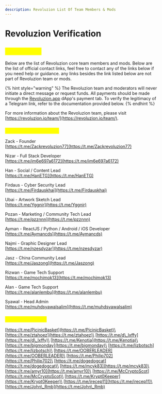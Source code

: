 ```yaml
---
description: Revoluzion List Of Team Members & Mods
---
```


# Revoluzion Verification

## <mark style="color:yellow;">Verification</mark>

Below are the list of Revoluzion core team members and mods. Below are the list of official contact links, feel free to contact any of the links below if you need help or guidance. any links besides the link listed below are not part of Revoluzion team or mods.

{% hint style="warning" %}
The Revoluzion team and moderators will never initiate a direct message or request funds. All payments should be made through the [Revoluzion.app](https://revoluzion.app) dApp's payment tab. To verify the legitimacy of a Telegram link, refer to the documentation provided below.
{% endhint %}

For more information about the Revoluzion team, please visit [https://revoluzion.io/team/](https://revoluzion.io/team/).

### <mark style="color:yellow;">Revoluzion Core Team</mark>

Zack - Founder\
[https://t.me/Zackrevoluzion77](https://t.me/Zackrevoluzion77)

Nizar - Full Stack Developer\
[https://t.me/im6e697a6172](https://t.me/im6e697a6172)

Han - Social / Content Lead\
[https://t.me/HanETG](https://t.me/HanETG)

Firdaus - Cyber Security Lead\
[https://t.me/Firdauskhai](https://t.me/Firdauskhai)

Ubai - Artwork Sketch Lead\
[https://t.me/Yggnir](https://t.me/Yggnir)

Pozan - Marketing / Community Tech Lead\
[https://t.me/pzznnn](https://t.me/pzznnn)

Ayman - ReactJS / Python / Android / iOS Developer\
[https://t.me/Aymancds](https://t.me/Aymancds)

Najmi - Graphic Designer Lead\
[https://t.me/nzesdyzar](https://t.me/nzesdyzar)

Jasz - China Community Lead\
[https://t.me/Jaszong](https://t.me/Jaszong)

Rizwan - Game Tech Support\
[https://t.me/mochimok13](https://t.me/mochimok13)

Alan - Game Tech Support\
[https://t.me/alanlembu](https://t.me/alanlembu)

Syawal - Head Admin\
[https://t.me/muhdsyawalsalim](https://t.me/muhdsyawalsalim)

### <mark style="color:yellow;">Revoluzion Mods</mark>

[https://t.me/PicinicBasket](https://t.me/PicinicBasket)\
[https://t.me/ztahoez](https://t.me/ztahoez)\
[https://t.me/d\_lxffy](https://t.me/d\_lxffy)\
[https://t.me/Kenotia](https://t.me/Kenotia)\
[https://t.me/bigmonday](https://t.me/bigmonday)\
[https://t.me/lizbotsch](https://t.me/lizbotsch)\
[https://t.me/OOBERLEADER](https://t.me/OOBERLEADER)\
[https://t.me/Philip702](https://t.me/Philip702)\
[https://t.me/dogedogcat](https://t.me/dogedogcat)\
[https://t.me/mcyk83](https://t.me/mcyk83)\
[https://t.me/amyr10](https://t.me/amyr10)\
[https://t.me/McCryptoScot](https://t.me/McCryptoScot)\
[https://t.me/Krypt0Keeper](https://t.me/Krypt0Keeper)\
[https://t.me/irecep11](https://t.me/irecep11)\
[https://t.me/John\_Rmb](https://t.me/John\_Rmb)
